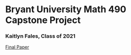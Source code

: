 # Bryant University Math 490 Capstone Project

### Kaitlyn Fales, Class of 2021

[Final Paper](Final-Paper.html)
